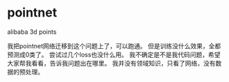 # pointnet
alibaba 3d points

我把pointnet网络迁移到这个问题上了，可以跑通。
但是训练没什么效果，全都预测成0类了。
尝试过几个loss也没什么用。
我不确定是不是我代码问题，希望大家帮我看看，告诉我问题出在哪里。
我并没有领域知识，只看了网络，没有数据的预处理。
